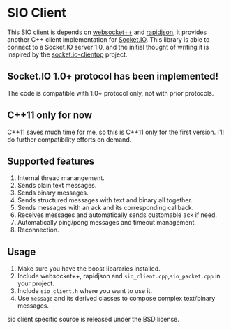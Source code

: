 # SIO Client
This SIO client is depends on [websocket++](https://github.com/zaphoyd/websocketpp) and [rapidjson](https://github.com/miloyip/rapidjson), it provides another C++ client implementation for [Socket.IO](https://github.com/Automattic/socket.io).
This library is able to connect to a Socket.IO server 1.0, and the initial thought of writing it is inspired by the [socket.io-clientpp](https://github.com/ebshimizu/socket.io-clientpp) project.

## Socket.IO 1.0+ protocol has been implemented!
The code is compatible with 1.0+ protocol only, not with prior protocols.

## C++11 only for now
C++11 saves much time for me, so this is C++11 only for the first version.
I'll do further compatibility efforts on demand.

## Supported features
1. Internal thread manangement.
2. Sends plain text messages.
3. Sends binary messages.
4. Sends structured messages with text and binary all together.
5. Sends messages with an ack and its corresponding callback.
6. Receives messages and automatically sends customable ack if need.
7. Automatically ping/pong messages and timeout management.
8. Reconnection.

## Usage
1. Make sure you have the boost libararies installed.
2. Include websocket++, rapidjson and `sio_client.cpp`,`sio_packet.cpp` in your project.
3. Include `sio_client.h` where you want to use it.
4. Use `message` and its derived classes to compose complex text/binary messages.

sio client specific source is released under the BSD license.
